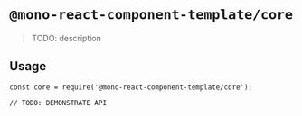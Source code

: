 # `@mono-react-component-template/core`

> TODO: description

## Usage

```
const core = require('@mono-react-component-template/core');

// TODO: DEMONSTRATE API
```
